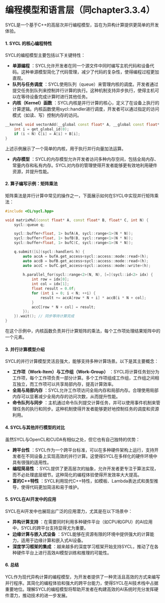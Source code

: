 # 编程模型和语言层（同chapter3.3.4）

SYCL是一个基于C++的高层次并行编程模型，旨在为异构计算提供更简单的开发体验。

#### 1. **SYCL 的核心编程特性**

SYCL的编程模型主要包括以下关键特性：

* **单源编程** ：SYCL允许开发者在同一个源文件中同时编写主机代码和设备代码。这种单源模型简化了代码管理，减少了代码的复杂性，使得编程过程更加直观。
* **队列与任务调度** ：SYCL使用队列（queue）来管理内核的调度。开发者通过提交任务到队列来控制并行计算的执行。这种机制支持异步执行，使得主机可以在等待设备完成计算时进行其他任务。
* **内核（Kernel）函数** ：SYCL内核是并行计算的核心，定义了在设备上执行的计算逻辑。内核函数使用sycl::handler进行调度，开发者可以通过指定的访问模式（如读、写）控制内存的访问。


```c++
__kernel void vectorAdd(__global const float* A, __global const float* B, __global float* C, int N) {
    int i = get_global_id(0);
    if (i < N) C[i] = A[i] + B[i];
}

```

  上述示例展示了一个简单的内核，用于执行并行向量加法运算。

* **内存模型** ：SYCL的内存模型允许开发者访问多种内存空间，包括全局内存、常量内存和私有内存。SYCL对内存的管理使得开发者能够更有效地利用硬件资源，并提升性能。

#### 2. **算子编写示例：矩阵乘法**

矩阵乘法是并行计算中常见的操作之一，下面展示如何在SYCL中实现并行矩阵乘法：

```c++
#include <CL/sycl.hpp>

void matrixMul(const float* A, const float* B, float* C, int N) {
    sycl::queue q;

    sycl::buffer<float, 1> bufA(A, sycl::range<1>(N * N));
    sycl::buffer<float, 1> bufB(B, sycl::range<1>(N * N));
    sycl::buffer<float, 1> bufC(C, sycl::range<1>(N * N));

    q.submit([&](sycl::handler& h) {
        auto accA = bufA.get_access<sycl::access::mode::read>(h);
        auto accB = bufB.get_access<sycl::access::mode::read>(h);
        auto accC = bufC.get_access<sycl::access::mode::write>(h);
        
        h.parallel_for(sycl::range<2>(N, N), [=](sycl::id<2> idx) {
            int row = idx[0];
            int col = idx[1];
            float result = 0.0f;
            for (int i = 0; i < N; ++i) {
                result += accA[row * N + i] * accB[i * N + col];
            }
            accC[row * N + col] = result;
        });
    }).wait(); // 同步等待计算完成
}

```

在这个示例中，内核函数负责并行计算矩阵的乘法，每个工作项处理结果矩阵中的一个元素。

#### 3. **并行计算模型介绍**

SYCL的并行计算模型灵活且强大，能够支持多种计算场景。以下是其主要概念：

* **工作项（Work-Item）与工作组（Work-Group）** ：SYCL将计算任务划分为工作项，每个工作项负责一部分计算。多个工作项组成工作组，工作组之间相互独立，而工作项可以共享局部内存，提高计算效率。
* **全局与局部内存** ：SYCL允许工作项访问全局内存和局部内存。合理使用局部内存可以显著减少全局内存的访问次数，从而提升性能。
* **命令队列与同步** ：主机通过命令队列提交计算任务，并可以使用事件机制来管理任务的执行和同步。这种机制使得开发者能够更好地控制任务的调度和资源利用。

#### 4. **SYCL与其他并行模型的对比**

虽然SYCL与OpenCL和CUDA有相似之处，但它也有自己独特的优势：

* **跨平台性** ：SYCL作为一个跨平台标准，可以在多种硬件架构上运行，支持开发者在不同设备上实现高效的并行计算。这使得SYCL在多样化的硬件环境中具有很强的适用性。
* **编程简易性** ：SYCL提供了更高层次的抽象，允许开发者更专注于算法实现，而不必处理底层细节。这种简化的编程体验使得开发效率大大提高。
* **富的C++特性** ：SYCL利用现代C++特性，如模板、Lambda表达式和类型推导，使得代码更加简洁和易于维护。

#### 5. **SYCL在AI开发中的应用**

SYCL在AI开发中也展现出广泛的应用潜力，尤其是在以下场景中：

* **异构计算支持** ：在需要同时利用多种硬件平台（如CPU和GPU）的AI应用中，SYCL的跨平台支持显得尤为重要。
* **边缘计算与嵌入式设备** ：SYCL能够在资源有限的环境中提供强大的计算能力，适用于边缘计算和嵌入式AI设备。
* **深度学习框架的集成** ：越来越多的深度学习框架开始支持SYCL，推动了在各种硬件平台上进行高效AI模型训练和推理的可能性。

#### 6. **总结**

YCL作为现代异构计算的编程模型，为开发者提供了一种灵活且高效的方式来编写并行程序。其简化的编程体验和强大的跨平台能力，使得SYCL在AI技术栈中占据重要地位。理解SYCL的编程模型将帮助开发者在构建高效的AI系统时充分发挥硬件潜力，推动技术的进一步发展。
